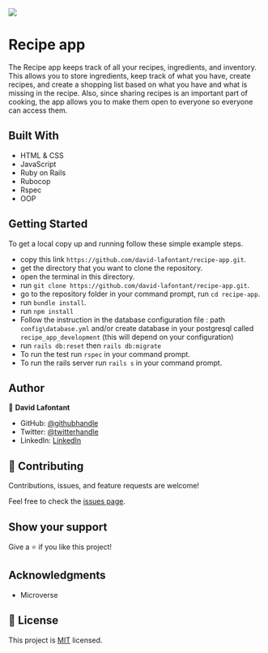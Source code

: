 ![](https://img.shields.io/badge/Microverse-blueviolet)

# Recipe app

The Recipe app keeps track of all your recipes, ingredients, and inventory. This allows you to store ingredients, keep track of what you have, create recipes, and create a shopping list based on what you have and what is missing in the recipe. Also, since sharing recipes is an important part of cooking, the app allows you to make them open to everyone so everyone can access them.

## Built With

- HTML & CSS
- JavaScript
- Ruby on Rails
- Rubocop
- Rspec
- OOP

## Getting Started

To get a local copy up and running follow these simple example steps.

- copy this link `https://github.com/david-lafontant/recipe-app.git`.
- get the directory that you want to clone the repository.
- open the terminal in this directory.
- run `git clone https://github.com/david-lafontant/recipe-app.git`.
- go to the repository folder in your command prompt, run `cd recipe-app`.
- run `bundle install`.
- run `npm install`
- Follow the instruction in the database configuration file : path `config\database.yml` and/or create database in your postgresql called `recipe_app_development` (this will depend on your configuration)
- run `rails db:reset` then `rails db:migrate`
- To run the test run `rspec` in your command prompt.
- To run the rails server run  `rails s` in your command prompt.

## Author

👤 **David Lafontant**

- GitHub: [@githubhandle](https://github.com/david-lafontant)
- Twitter: [@twitterhandle](https://twitter.com/manikatex)
- LinkedIn: [LinkedIn](https://www.linkedin.com/in/david-lafontant/)

## 🤝 Contributing

Contributions, issues, and feature requests are welcome!

Feel free to check the [issues page](../../issues/).

## Show your support

Give a ⭐️ if you like this project!

## Acknowledgments

- Microverse

## 📝 License

This project is [MIT](./MIT.md) licensed.
